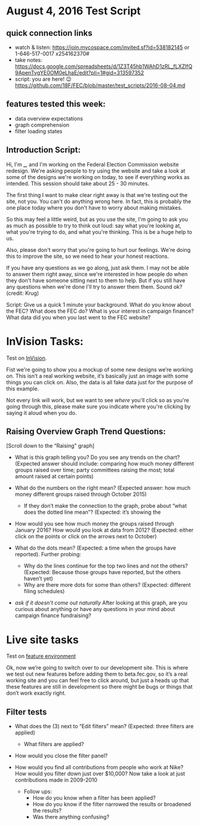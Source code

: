 # August 4, 2016 Test Script

## quick connection links

- watch & listen: <https://join.mycospace.com/invited.sf?id=538182145> or 1-646-517-0017 x254162370#
- take notes: <https://docs.google.com/spreadsheets/d/1Z3T45hb1WAhD1zRL_fLXZlfQ9ApenTvgYE0OM0eLhaE/edit?pli=1#gid=313597352>
- script: you are here! :wink: <https://github.com/18F/FEC/blob/master/test_scripts/2016-08-04.md>

## features tested this week:

- data overview expectations
- graph comprehension
- filter loading states

## Introduction Script:

Hi, I'm **_**, and I'm working on the Federal Election Commission website redesign. We're asking people to try using the website and take a look at some of the designs we're working on today, to see if everything works as intended. This session should take about 25 - 30 minutes.

The first thing I want to make clear right away is that we're testing out the site, not you. You can't do anything wrong here. In fact, this is probably the one place today where you don't have to worry about making mistakes.

So this may feel a little weird, but as you use the site, I'm going to ask you as much as possible to try to think out loud: say what you're looking at, what you're trying to do, and what you're thinking. This is be a huge help to us.

Also, please don't worry that you're going to hurt our feelings. We're doing this to improve the site, so we need to hear your honest reactions.

If you have any questions as we go along, just ask them. I may not be able to answer them right away, since we're interested in how people do when they don't have someone sitting next to them to help. But if you still have any questions when we're done I'll try to answer them them. Sound ok? (credit: Krug)

Script: Give us a quick 1 minute your background. What do you know about the FEC? What does the FEC do? What is your interest in campaign finance? What data did you when you last went to the FEC website?

# InVision Tasks:

Test on [InVision](https://invis.io/J285OU6DH).

Fist we're going to show you a mockup of some new designs we’re working on. This isn’t a real working website, it’s basically just an image with some things you can click on. Also, the data is all fake data just for the purpose of this example.

Not every link will work, but we want to see *where* you'll click so as you're going through this, please make sure you indicate where you're clicking by saying it aloud when you do.

## Raising Overview Graph Trend Questions:
[Scroll down to the “Raising” graph]

- What is this graph telling you? Do you see any trends on the chart? (Expected answer should include: comparing how much money different groups raised over time; party committees raising the most; total amount raised at certain points)

- What do the numbers on the right mean? (Expected answer: how much money different groups raised through October 2015)
	- If they don’t make the connection to the graph, probe about “what does the dotted line mean”? (Expected: it’s showing the 

- How would you see how much money the groups raised through January 2016? How would you look at data from 2012? (Expected: either click on the points or click on the arrows next to October)

- What do the dots mean? (Expected: a time when the groups have reported). Further probing:
	- Why do the lines continue for the top two lines and not the others? (Expected: Because those groups have reported, but the others haven’t yet)
	- Why are there more dots for some than others? (Expected: different filing schedules)

- _ask if it doesn't come out naturally_ After looking at this graph, are you curious about anything or have any questions in your mind about campaign finance fundraising?

# Live site tasks
Test on [feature environment](https://fec-feature-api.18f.gov/data/receipts)

Ok, now we’re going to switch over to our development site. This is where we test out new features before adding them to beta.fec.gov, so it’s a real working site and you can feel free to click around, but just a heads up that these features are still in development so there might be bugs or things that don’t work exactly right.

## Filter tests
- What does the (3) next to “Edit filters” mean? (Expected: three filters are applied)
	- What filters are applied?

- How would you close the filter panel?

- How would you find all contributions from people who work at Nike? How would you filter down just over $10,000? Now take a look at just contributions made in 2009-2010
	- Follow ups:
		- How do you know when a filter has been applied? 
		- How do you know if the filter narrowed the results or broadened the results?
		- Was there anything confusing?





